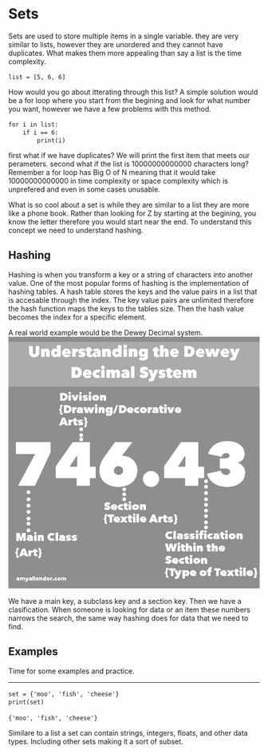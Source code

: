 <h1>Sets</h1>
<p>Sets are used to store multiple items in a single variable. they are very similar to lists, however they are unordered and they cannot have duplicates. What makes them more appealing than say a list is the time complexity.</p>

    list = [5, 6, 6]

<p>How would you go about itterating through this list? A simple solution would be a for loop where you start from the begining and look for what number you want, however we have a few problems with this method.</p>

    for i in list:
        if i == 6:
            print(i)
<p>first what if we have duplicates? We will print the first item that meets our perameters. second what if the list is 10000000000000 characters long? Remember a for loop has Big O of N meaning that it would take 10000000000000 in time complexity or space complexity which is unprefered and even in some cases unusable. </p>

<p>What is so cool about a set is while they are similar to a list they are more like a phone book. Rather than looking for Z by starting at the begining, you know the letter therefore you would start near the end. To understand this concept we need to understand hashing.</p>
<h2>Hashing</h2>
<p>Hashing is when you transform a key or a string of characters into another value. One of the most popular forms of hashing is the implementation of hashing tables. A hash table stores the keys and the value pairs in a list that is accesable through the index.
The key value pairs are unlimited therefore the hash function maps the keys to the tables size. Then the hash value becomes the index for a specific element.</p>
<p>A real world example would be the Dewey Decimal system.<img src='dewy.jpg.crdownload'></p>
<p>We have a main key, a subclass key and a section key. Then we have a clasification. When someone is looking for data or an item these numbers narrows the search, the same way hashing does for data that we need to find. </p>
<h2>Examples</h2>
<p>Time for some examples and practice.</p>
<hr>

    set = {'moo', 'fish', 'cheese'}
    print(set)

    {'moo', 'fish', 'cheese'}

<p>Similare to a list a set can contain strings, integers, floats, and other data types. Including other sets making it a sort of subset.</p>




























































































































